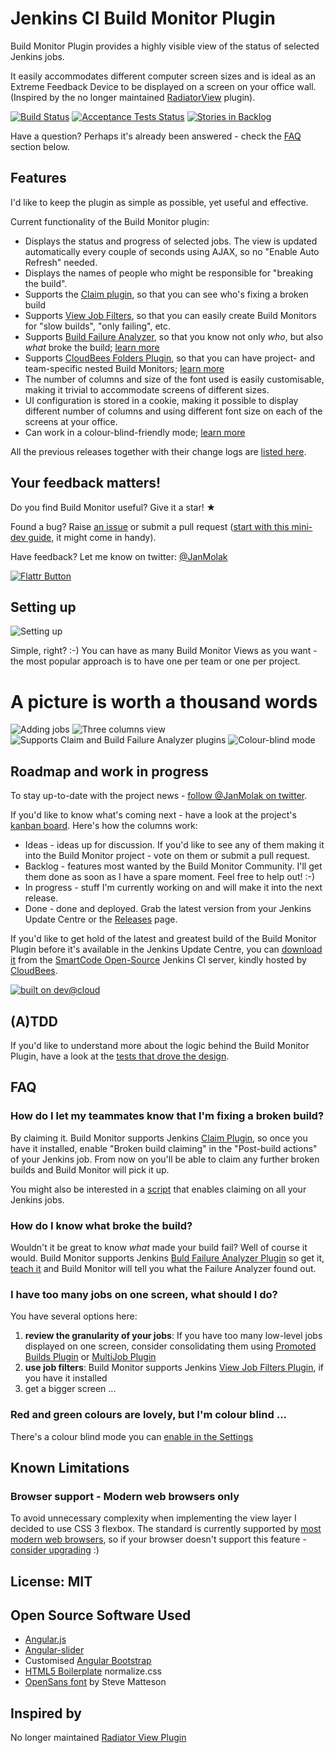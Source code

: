 # Jenkins CI Build Monitor Plugin

Build Monitor Plugin provides a highly visible view of the status of selected Jenkins jobs.

It easily accommodates different computer screen sizes and is ideal as an Extreme Feedback Device to be displayed on a screen on your office wall.
(Inspired by the no longer maintained [RadiatorView](https://wiki.jenkins-ci.org/display/JENKINS/Radiator+View+Plugin) plugin).

[![Build Status](https://smartcode-opensource.ci.cloudbees.com/buildStatus/icon?job=jenkins-build-monitor-plugin)](https://smartcode-opensource.ci.cloudbees.com/job/jenkins-build-monitor-plugin/)
[![Acceptance Tests Status](https://saucelabs.com/buildstatus/build-monitor)](https://saucelabs.com/u/build-monitor)
[![Stories in Backlog](https://badge.waffle.io/jan-molak/jenkins-build-monitor-plugin.png?label=backlog&title=Backlog)](https://waffle.io/jan-molak/jenkins-build-monitor-plugin)

Have a question? Perhaps it's already been answered - check the [FAQ](#faq) section below.

## Features

I'd like to keep the plugin as simple as possible, yet useful and effective.

Current functionality of the Build Monitor plugin:

* Displays the status and progress of selected jobs. The view is updated automatically every couple of seconds using AJAX, so no "Enable Auto Refresh" needed.
* Displays the names of people who might be responsible for "breaking the build".
* Supports the [Claim plugin](https://wiki.jenkins-ci.org/display/JENKINS/Claim+plugin), so that you can see who's fixing a broken build
* Supports [View Job Filters](https://wiki.jenkins-ci.org/display/JENKINS/View+Job+Filters), so that you can easily create Build Monitors for "slow builds", "only failing", etc.
* Supports [Build Failure Analyzer](https://wiki.jenkins-ci.org/display/JENKINS/Build+Failure+Analyzer), so that you know not only *who*, but also *what* broke the build; [learn more](http://bit.ly/JBMBuild102)
* Supports [CloudBees Folders Plugin](https://wiki.jenkins-ci.org/display/JENKINS/CloudBees+Folders+Plugin), so that you can have project- and team-specific nested Build Monitors; [learn more](http://bit.ly/JBMBuild117)
* The number of columns and size of the font used is easily customisable, making it trivial to accommodate screens of different sizes.
* UI configuration is stored in a cookie, making it possible to display different number of columns and using different font size on each of the screens at your office.
* Can work in a colour-blind-friendly mode; [learn more](https://github.com/jan-molak/jenkins-build-monitor-plugin/issues/30#issuecomment-35849019)

All the previous releases together with their change logs are [listed here](https://bitly.com/JBMReleases).

## Your feedback matters!

Do you find Build Monitor useful? Give it a star! &#9733;

Found a bug? Raise [an issue](https://github.com/jan-molak/jenkins-build-monitor-plugin/issues?state=open)
or submit a pull request ([start with this mini-dev guide](https://github.com/jan-molak/jenkins-build-monitor-plugin/wiki/Development-Guide), it might come in handy).

Have feedback? Let me know on twitter: [@JanMolak](https://twitter.com/JanMolak)

[![Flattr Button](http://api.flattr.com/button/button-static-50x60.png "Flattr This!")](https://flattr.com/submit/auto?user_id=JanMolak&url=https%3A%2F%2Fgithub.com%2Fjan-molak%2Fjenkins-build-monitor-plugin "Jenkins Build Monitor Plugin")

## Setting up

![Setting up](.README/Setting_up.png)

Simple, right? :-) You can have as many Build Monitor Views as you want - the most popular approach is to have one per team or one per project.

# A picture is worth a thousand words

![Adding jobs](.README/1_Adding_jobs.png)
![Three columns view](.README/2_Three_columns_view.png)
![Supports Claim and Build Failure Analyzer plugins](.README/3_Two_columns_view_with_claim_and_build_failure_analyzer_plugins.png)
![Colour-blind mode](.README/4_Colour_blind_mode.png)

## Roadmap and work in progress

To stay up-to-date with the project news - [follow @JanMolak on twitter](https://twitter.com/JanMolak).

If you'd like to know what's coming next - have a look at the project's [kanban board](https://waffle.io/jan-molak/jenkins-build-monitor-plugin).
Here's how the columns work:

* Ideas - ideas up for discussion. If you'd like to see any of them making it into the Build Monitor project - vote on them or submit a pull request.
* Backlog - features most wanted by the Build Monitor Community. I'll get them done as soon as I have a spare moment. Feel free to help out! :-)
* In progress - stuff I'm currently working on and will make it into the next release.
* Done - done and deployed. Grab the latest version from your Jenkins Update Centre or the [Releases](https://bitly.com/JBMReleases) page.

If you'd like to get hold of the latest and greatest build of the Build Monitor Plugin
before it's available in the Jenkins Update Centre, you can [download it](http://bit.ly/JBMLatestBuild) from the [SmartCode Open-Source](http://bit.ly/SmartCodeOSCI) Jenkins CI server,
kindly hosted by [CloudBees](http://bit.ly/JBMFOSS).

[![built on dev@cloud](http://cloudbees.prod.acquia-sites.com/sites/default/files/styles/large/public/Button-Built-on-CB-1.png?itok=3Tnkun-C)](http://bit.ly/JBMFOSS)

## (A)TDD

If you'd like to understand more about the logic behind the Build Monitor Plugin,
have a look at the [tests that drove the design](/src/test/java/com/smartcodeltd/jenkinsci/plugins/).

## FAQ

### How do I let my teammates know that I'm fixing a broken build?

By claiming it. Build Monitor supports Jenkins [Claim Plugin](https://wiki.jenkins-ci.org/display/JENKINS/Claim+plugin), so once you have it installed, enable "Broken build claiming" in the "Post-build actions" of your Jenkins job. From now on you'll be able to claim any further broken builds and Build Monitor will pick it up.

You might also be interested in a [script](https://wiki.jenkins-ci.org/display/JENKINS/Allow+broken+build+claiming+on+every+jobs) that enables claiming on all your Jenkins jobs.

### How do I know what broke the build?

Wouldn't it be great to know _what_ made your build fail? Well of course it would. Build Monitor supports Jenkins [Buld Failure Analyzer Plugin](https://wiki.jenkins-ci.org/display/JENKINS/Build+Failure+Analyzer) so get it, [teach it](https://wiki.jenkins-ci.org/display/JENKINS/Build+Failure+Analyzer#BuildFailureAnalyzer-Knowledgebase) and Build Monitor will tell you what the Failure Analyzer found out.

### I have too many jobs on one screen, what should I do?

You have several options here:

1. **review the granularity of your jobs**: If you have too many low-level jobs displayed on one screen, consider consolidating them using [Promoted Builds Plugin](https://wiki.jenkins-ci.org/display/JENKINS/Promoted+Builds+Plugin) or [MultiJob Plugin](https://wiki.jenkins-ci.org/display/JENKINS/Multijob+Plugin)
1. **use job filters**: Build Monitor supports Jenkins [View Job Filters Plugin](https://wiki.jenkins-ci.org/display/JENKINS/View+Job+Filters), if you have it installed
1. get a bigger screen ...

### Red and green colours are lovely, but I'm colour blind ...
There's a colour blind mode you can [enable in the Settings](https://github.com/jan-molak/jenkins-build-monitor-plugin/issues/30#issuecomment-35849019)

## Known Limitations

### Browser support - Modern web browsers only

To avoid unnecessary complexity when implementing the view layer I decided to use CSS 3 flexbox.
The standard is currently supported by [most modern web browsers](http://caniuse.com/flexbox),
so if your browser doesn't support this feature - [consider upgrading](http://browsehappy.com/) :)

## License: MIT

## Open Source Software Used

* [Angular.js](http://angularjs.org/)
* [Angular-slider](http://prajwalkman.github.io/angular-slider/)
* Customised [Angular Bootstrap](http://angular-ui.github.io/bootstrap/)
* [HTML5 Boilerplate](http://html5boilerplate.com/) normalize.css
* [OpenSans font](http://www.google.com/fonts/specimen/Open+Sans) by Steve Matteson

## Inspired by

No longer maintained [Radiator View Plugin](https://wiki.jenkins-ci.org/display/JENKINS/Radiator+View+Plugin)
